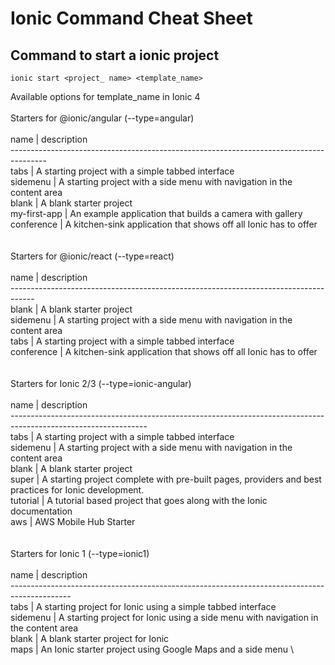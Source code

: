 # Ionic Command Cheat Sheet

## Command to start a ionic project

```
ionic start <project_ name> <template_name>
```

Available options for template_name in Ionic 4 \
\
Starters for @ionic/angular (--type=angular) \
\
name          | description \
--------------------------------------------------------------------------------------- \
tabs          | A starting project with a simple tabbed interface \
sidemenu     | A starting project with a side menu with navigation in the content area \
blank        | A blank starter project \
my-first-app | An example application that builds a camera with gallery  \
conference   | A kitchen-sink application that shows off all Ionic has to offer  \
\
\
Starters for @ionic/react (--type=react) \
\
name       | description \
------------------------------------------------------------------------------------ \
blank      | A blank starter project \
sidemenu   | A starting project with a side menu with navigation in the content area \
tabs       | A starting project with a simple tabbed interface \
conference | A kitchen-sink application that shows off all Ionic has to offer \
\
\
Starters for Ionic 2/3 (--type=ionic-angular) \
\
name     | description \
---------------------------------------------------------------------------------------------------------------- \
tabs     | A starting project with a simple tabbed interface \
sidemenu | A starting project with a side menu with navigation in the content area \
blank    | A blank starter project \
super    | A starting project complete with pre-built pages, providers and best practices for Ionic development. \
tutorial | A tutorial based project that goes along with the Ionic documentation \
aws      | AWS Mobile Hub Starter \
\
\
Starters for Ionic 1 (--type=ionic1) \
\
name     | description \
--------------------------------------------------------------------------------------------- \
tabs     | A starting project for Ionic using a simple tabbed interface \
sidemenu | A starting project for Ionic using a side menu with navigation in the content area \
blank    | A blank starter project for Ionic \
maps     | An Ionic starter project using Google Maps and a side menu \
